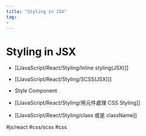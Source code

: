 ```yaml
---
title: "Styling in JSX"
tag: 
- 
---
```

# Styling in JSX
- [[JavaScript/React/Styling/Inline styling(JSX)]]
- [[JavaScript/React/Styling/SCSS(JSX)]]
- Style Component

- [[JavaScript/React/Styling/用元件處理 CSS Styling]]
- [[JavaScript/React/Styling/class 或是 className]]


#js/react #css/scss #css
